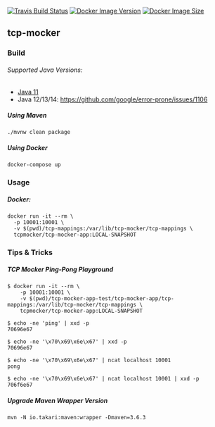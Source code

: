 [![Travis Build Status](https://travis-ci.com/payworks/tcp-mocker.svg?branch=master)](https://travis-ci.com/payworks/tcp-mocker "Travis Build Status")
[![Docker Image Version](https://images.microbadger.com/badges/version/tcpmocker/tcp-mocker-app.svg)](https://microbadger.com/images/tcpmocker/tcp-mocker-app "Docker Image Version")
[![Docker Image Size](https://images.microbadger.com/badges/image/tcpmocker/tcp-mocker-app.svg)](https://microbadger.com/images/tcpmocker/tcp-mocker-app "Docker Image Size")

## tcp-mocker

### Build

###### Supported Java Versions:
* [Java 11](https://adoptopenjdk.net/releases.html?variant=openjdk11&jvmVariant=hotspot)
* Java 12/13/14: https://github.com/google/error-prone/issues/1106

##### Using Maven

`./mvnw clean package`

##### Using Docker

`docker-compose up`

### Usage

##### Docker:

```
docker run -it --rm \
  -p 10001:10001 \
  -v $(pwd)/tcp-mappings:/var/lib/tcp-mocker/tcp-mappings \
  tcpmocker/tcp-mocker-app:LOCAL-SNAPSHOT
```

### Tips & Tricks

##### TCP Mocker Ping-Pong Playground

    $ docker run -it --rm \
        -p 10001:10001 \
        -v $(pwd)/tcp-mocker-app-test/tcp-mocker-app/tcp-mappings:/var/lib/tcp-mocker/tcp-mappings \
        tcpmocker/tcp-mocker-app:LOCAL-SNAPSHOT

    $ echo -ne 'ping' | xxd -p
    70696e67
    
    $ echo -ne '\x70\x69\x6e\x67' | xxd -p
    70696e67
    
    $ echo -ne '\x70\x69\x6e\x67' | ncat localhost 10001
    pong

    $ echo -ne '\x70\x69\x6e\x67' | ncat localhost 10001 | xxd -p
    706f6e67

##### Upgrade Maven Wrapper Version

```
mvn -N io.takari:maven:wrapper -Dmaven=3.6.3
```
